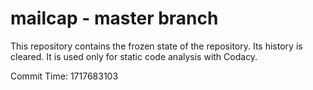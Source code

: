 # mailcap - master branch

This repository contains the frozen state of the repository.
Its history is cleared. It is used only for static code
analysis with Codacy.

Commit Time: 1717683103
